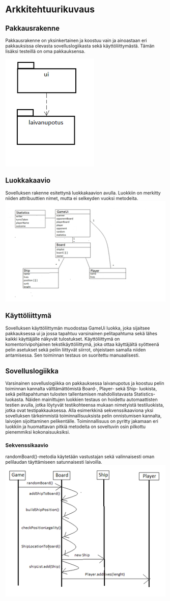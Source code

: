 # Arkkitehtuurikuvaus
## Pakkausrakenne
Pakkausrakenne on yksinkertainen ja koostuu vain ja ainoastaan eri pakkauksissa olevasta sovelluslogiikasta sekä käyttöliittymästä. Tämän lisäksi testeillä on oma pakkauksensa.

![Paukkausrakenne](https://github.com/ajarola/otm-harjoitustyo/blob/master/dokumentointi/kuvat/pakkaus.png)
## Luokkakaavio
Sovelluksen rakenne esitettynä luokkakaavion avulla. Luokkiin on merkitty niiden attribuuttien nimet, mutta ei selkeyden vuoksi metodeita.
![Luokkakaavio](https://github.com/ajarola/otm-harjoitustyo/blob/master/dokumentointi/kuvat/luokkakaavio.png)
## Käyttöliittymä
Sovelluksen käyttöliittymän muodostaa GameUi luokka, joka sijaitsee pakkauksessa ui ja jossa tapahtuu varsinainen pelitapahtuma sekä lähes kaikki käyttäjälle näkyvät tulostukset. Käyttöliittymä on komentorivipohjainen tekstikäyttöliittymä, joka ottaa käyttäjältä syötteenä pelin asetukset sekä peliin liittyvät siirrot, ohjeistaen samalla niiden antamisessa. Sen toiminnan testaus on suoritettu manuaalisesti.

## Sovelluslogiikka
Varsinainen sovelluslogiikka on pakkauksessa laivanupotus ja koostuu pelin toiminnan kannalta välttämättömistä Board-, Player- sekä Ship- luokista, sekä pelitapahtuman tulosten tallentamisen mahdollistavasta Statistics-luokasta. Näiden mainittujen luokkien testaus on hoidettu automaattisten testien avulla, jotka löytyvät testikohteensa mukaan nimetyistä testiluokista, jotka ovat testipakkauksessa. Alla esimerkkinä sekvenssikaaviona yksi sovelluksen tärkeimmistä toiminnallisuuksista pelin onnistumisen kannalta, laivojen sijoittaminen pelikentälle. Toiminnallisuus on pyritty jakamaan eri luokkiin ja huomattavan pitkiä metodeita on soveltuvin osin pilkottu pienemmiksi kokonaisuuksiksi.

### Sekvenssikaavio
randomBoard()-metodia käytetään vastustajan sekä valinnaisesti oman pelilaudan täyttämiseen satunnaisesti laivoilla.
![Sekvenssikaavio satunnaisen pelilaudan tuottamisesta](https://github.com/ajarola/otm-harjoitustyo/blob/master/dokumentointi/kuvat/Sekvenssikaavio.png)
